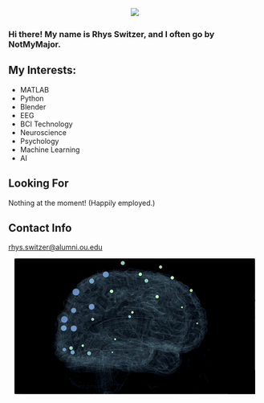 


<p align="center">
  <img src="BlenderEEGBrain.gif" />
</p>

### Hi there! My name is Rhys Switzer, and I often go by NotMyMajor.
## My Interests:
* MATLAB
* Python
* Blender
* EEG
* BCI Technology
* Neuroscience
* Psychology
* Machine Learning
* AI

## Looking For
Nothing at the moment! (Happily employed.)

## Contact Info
rhys.switzer@alumni.ou.edu



<!---
NotMyMajor/NotMyMajor is a ✨ special ✨ repository because its `README.md` (this file) appears on your GitHub profile.
You can click the Preview link to take a look at your changes.
--->

<p align="center">
  <img src="OpenBCI-WebXR-EEG.gif" />
</p>
